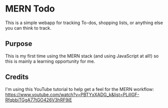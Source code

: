 # MERN Todo
This is a simple webapp for tracking To-dos, shopping lists, or anything else you can think to track.

## Purpose
This is my first time using the MERN stack (and using JavaScript at all!) so this is mainly a learning opportunity for me.

## Credits
I'm using this YouTube tutorial to help get a feel for the MERN workflow: https://www.youtube.com/watch?v=PBTYxXADG_k&list=PLillGF-RfqbbiTGgA77tGO426V3hRF9iE
